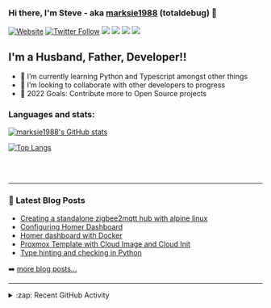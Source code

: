 ### Hi there, I'm Steve - aka [marksie1988][website] (totaldebug) 👋

[![Website](https://img.shields.io/website?label=totaldebug.uk&style=for-the-badge&url=https%3A%2F%2Ftotaldebug.uk)](https://totaldebug.uk)
[![Twitter Follow](https://img.shields.io/twitter/follow/marksie1988?color=1DA1F2&logo=twitter&style=for-the-badge)](https://twitter.com/intent/follow?original_referer=https%3A%2F%2Fgithub.com%marksie1988&screen_name=marksie1988)
[![](https://img.shields.io/badge/-@marksie1988-%23181717?style=for-the-badge&logo=github)](https://github.com/marksie1988)
[![](https://img.shields.io/badge/-@totaldebug-%23181717?style=for-the-badge&logo=github)](https://github.com/totaldebug)
[![](https://img.shields.io/badge/-@totaldebug-%23FF0000?style=for-the-badge&logo=youtube)][youtube]
[![](https://img.shields.io/badge/-@totaldebug-%230077B5?style=for-the-badge&logo=linkedin)][linkedin]

## I'm a Husband, Father, Developer!!

- 🌱 I’m currently learning Python and Typescript amongst other things
- 👯 I’m looking to collaborate with other developers to progress
- 🥅 2022 Goals: Contribute more to Open Source projects

### Languages and stats:

[![marksie1988's GitHub stats](https://github-readme-stats.vercel.app/api?username=marksie1988&show_icons=true&layout=compact&theme=dark)](https://github.com/marksie1988)

[![Top Langs](https://github-readme-stats.vercel.app/api/top-langs/?username=marksie1988&layout=compact&theme=dark)](https://github.com/marksie1988)

<br />
<br />

---

### 📕 Latest Blog Posts

<!-- BLOG-POST-LIST:START -->
- [Creating a standalone zigbee2mqtt hub with alpine linux](https://totaldebug.uk/posts/creating-standalone-zigbee2mqtt-hub-with-alpine-linux/)
- [Configuring Homer Dashboard](https://totaldebug.uk/posts/configuring-homer-dashboard/)
- [Homer dashboard with Docker](https://totaldebug.uk/posts/homer-dashboard-with-docker/)
- [Proxmox Template with Cloud Image and Cloud Init](https://totaldebug.uk/posts/proxmox-template-with-cloud-image-and-cloud-init/)
- [Type hinting and checking in Python](https://totaldebug.uk/posts/type-hinting-and-checking-in-python/)
<!-- BLOG-POST-LIST:END -->

➡️ [more blog posts...](https://totaldebug.uk/blog/)

---

<details>
  <summary>:zap: Recent GitHub Activity</summary>

<!--START_SECTION:activity-->
1. ❗️ Reopened issue [#874](https://github.com/totaldebug/atomic-calendar-revive/issues/874) in [totaldebug/atomic-calendar-revive](https://github.com/totaldebug/atomic-calendar-revive)
2. 🗣 Commented on [#874](https://github.com/totaldebug/atomic-calendar-revive/issues/874) in [totaldebug/atomic-calendar-revive](https://github.com/totaldebug/atomic-calendar-revive)
3. ❗️ Closed issue [#874](https://github.com/totaldebug/atomic-calendar-revive/issues/874) in [totaldebug/atomic-calendar-revive](https://github.com/totaldebug/atomic-calendar-revive)
4. 🗣 Commented on [#874](https://github.com/totaldebug/atomic-calendar-revive/issues/874) in [totaldebug/atomic-calendar-revive](https://github.com/totaldebug/atomic-calendar-revive)
5. ❗️ Closed issue [#861](https://github.com/totaldebug/atomic-calendar-revive/issues/861) in [totaldebug/atomic-calendar-revive](https://github.com/totaldebug/atomic-calendar-revive)
<!--END_SECTION:activity-->

</details>

[website]: https://totaldebug.uk
[twitter]: https://twitter.com/marksie1988
[youtube]: https://www.youtube.com/channel/UCEvfqr8PBoLTc6FiitXrWCQ
[linkedin]: https://linkedin.com/in/marksie1988
